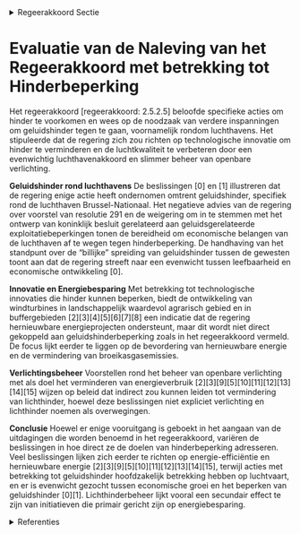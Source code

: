 

<details>
        <summary>Regeerakkoord Sectie </summary>
        <p>2.5.2.5 Hinder Hoewel bronnen van mogelijks onaanvaardbare hinder generiek via regelgeving en specifiek via vergunningen worden aangepakt, blijkt er nood aan bijkomende inspanningen om dergelijke hinder te voorkomen: We zetten volop in op technologische innovatie die hinder kan beperken We zorgen voor een degelijk en evenwichtig luchthavenakkoord; We dimmen en doven, of regelen slim de openbare verlichting om lichthinder en -vervuiling voor mens en dier te beperken, en energie (en dus middelen) te besparen </p>
        </details> 

# Evaluatie van de Naleving van het Regeerakkoord met betrekking tot Hinderbeperking

Het regeerakkoord [regeerakkoord: 2.5.2.5] beloofde specifieke acties om hinder te voorkomen en wees op de noodzaak van verdere inspanningen om geluidshinder tegen te gaan, voornamelijk rondom luchthavens. Het stipuleerde dat de regering zich zou richten op technologische innovatie om hinder te verminderen en de luchtkwaliteit te verbeteren door een evenwichtig luchthavenakkoord en slimmer beheer van openbare verlichting.

**Geluidshinder rond luchthavens**
De beslissingen \[0\] en \[1\] illustreren dat de regering enige actie heeft ondernomen omtrent geluidshinder, specifiek rond de luchthaven Brussel-Nationaal. Het negatieve advies van de regering over voorstel van resolutie 291 en de weigering om in te stemmen met het ontwerp van koninklijk besluit gerelateerd aan geluidsgerelateerde exploitatiebeperkingen tonen de bereidheid om economische belangen van de luchthaven af te wegen tegen hinderbeperking. De handhaving van het standpunt over de “billijke” spreiding van geluidshinder tussen de gewesten toont aan dat de regering streeft naar een evenwicht tussen leefbaarheid en economische ontwikkeling \[0\]. 

**Innovatie en Energiebesparing**
Met betrekking tot technologische innovaties die hinder kunnen beperken, biedt de ontwikkeling van windturbines in landschappelijk waardevol agrarisch gebied en in buffergebieden \[2\]\[3\]\[4\]\[5\]\[6\]\[7\]\[8\] een indicatie dat de regering hernieuwbare energieprojecten ondersteunt, maar dit wordt niet direct gekoppeld aan geluidshinderbeperking zoals in het regeerakkoord vermeld. De focus lijkt eerder te liggen op de bevordering van hernieuwbare energie en de vermindering van broeikasgasemissies.

**Verlichtingsbeheer**
Voorstellen rond het beheer van openbare verlichting met als doel het verminderen van energieverbruik \[2\]\[3\]\[9\]\[5\]\[10\]\[11\]\[12\]\[13\]\[14\]\[15\] wijzen op beleid dat indirect zou kunnen leiden tot vermindering van lichthinder, hoewel deze beslissingen niet expliciet verlichting en lichthinder noemen als overwegingen.

**Conclusie**
Hoewel er enige vooruitgang is geboekt in het aangaan van de uitdagingen die worden benoemd in het regeerakkoord, variëren de beslissingen in hoe direct ze de doelen van hinderbeperking adresseren. Veel beslissingen lijken zich eerder te richten op energie-efficiëntie en hernieuwbare energie \[2\]\[3\]\[9\]\[5\]\[10\]\[11\]\[12\]\[13\]\[14\]\[15\], terwijl acties met betrekking tot geluidshinder hoofdzakelijk betrekking hebben op luchtvaart, en er is evenwicht gezocht tussen economische groei en het beperken van geluidshinder \[0\]\[1\]. Lichthinderbeheer lijkt vooral een secundair effect te zijn van initiatieven die primair gericht zijn op energiebesparing.

<details>
        <summary> Referenties</summary>
        **[\[0\]](http://themis.vlaanderen.be/id/nieuwsbrief-info/60D1DEA7364ED9000800030B)** : **(2021-06-25)** Geluidshinder Luchthaven Brussel-Nationaal: standpuntbepaling voorstel van resolutie Voorstel van resolutie 291 over het ondervangen van het probleem van de hinder als gevolg van het overvliegen van h... 

**[\[1\]](http://themis.vlaanderen.be/id/nieuwsbericht/642412E78A5434FEB5657151)** : **(2023-03-31)** Koninklijk besluit 'Geluidsgerelateerde exploitatiebeperkingen luchthavens': standpuntbepaling Voorontwerp van koninklijk besluit tot uitvoering van de Verordening (EU) nr. 598/2014 van het Europees P... 

**[\[2\]](http://themis.vlaanderen.be/id/nieuwsbericht/65817073E2E2C9E5814C212D)** : **(2023-12-22)** Inplanting windturbines in landschappelijk waardevol agrarisch gebied en in buffergebieden: voorontwerp van wijzigingsdecreet Voorontwerp van decreet tot wijziging van de Vlaamse Codex Ruimtelij-ke Or... 

**[\[3\]](http://themis.vlaanderen.be/id/nieuwsbericht/6448E054CA1CB15B58CF51C0)** : **(2023-04-28)** Inplanting windturbines: wijzigingsdecreet Voorontwerp van decreet tot wijziging van de Vlaamse Codex Ruimtelij-ke Ordening, het decreet van 4 april 2014 betreffende de organisatie en de rechtspleging... 

**[\[4\]](http://themis.vlaanderen.be/id/nieuwsbrief-info/635AA0B51EA6B745D23CCB7C)** : **(2022-10-28)** Sectorale normen windturbines: wijzigingsbesluit Voorontwerp van besluit van de Vlaamse Regering tot wijziging van het besluit van de Vlaamse Regering van 1 juni 1995 houdende algemene en sectorale be... 

**[\[5\]](http://themis.vlaanderen.be/id/nieuwsbrief-info/6358E5681EA6B745D23CC8B8)** : **(2022-10-28)** Verzameldecreet energie Ontwerpdecreet tot wijziging van de wet van 28 december 1964 betreffende de bestrijding van de luchtverontreiniging, het Energiedecreet van 8 mei 2009, het decreet van 13 juli ... 

**[\[6\]](http://themis.vlaanderen.be/id/nieuwsbericht/6453C261878C11494CF5437E)** : **(2023-05-05)** Sectorale normen windturbines: wijzigingsbesluit Voorontwerp van besluit van de Vlaamse Regering tot wijziging van het besluit van de Vlaamse Regering van 1 juni 1995 houdende algemene en sectorale be... 

**[\[7\]](http://themis.vlaanderen.be/id/nieuwsbrief-info/61AF5B74364ED9000900063A)** : **(2021-12-10)** Wijziging Energiedecreet: maatregelen versnelde energietransitie gebouwen naar meer emissie- en milieuvriendelijke verwarmingstechnieken Voorontwerp van decreet tot wijziging van het Energiedecreet va... 

**[\[8\]](http://themis.vlaanderen.be/id/nieuwsbericht/64A3D5212D77B42474D4F649)** : **(2023-07-07)** Sectorale normen windturbines: wijzigingsbesluit Ontwerpbesluit van de Vlaamse Regering tot wijziging van het besluit van de Vlaamse Regering van 1 juni 1995 houdende algemene en sectorale bepalingen ... 

**[\[9\]](http://themis.vlaanderen.be/id/nieuwsbrief-info/631852179531BD6B9732C5BB)** : **(2022-09-09)** Verzameldecreet energie Voorontwerp van decreet tot wijziging van de wet van 28 december 1964 betreffende de bestrijding van de luchtverontreiniging, het Energiedecreet van 8 mei 2009, het decreet van... 

**[\[10\]](http://themis.vlaanderen.be/id/nieuwsbrief-info/607EE552364ED900080004C7)** : **(2021-04-23)** Verzamelbesluit Energie Ontwerpbesluit van de Vlaamse Regering tot wijziging van het besluit van de Vlaamse Regering van 1 juni 1995 houdende algemene en sectorale bepalingen inzake milieuhygiëne, het... 

**[\[11\]](http://themis.vlaanderen.be/id/nieuwsbrief-info/63A44B7FDBF1CAE811022870)** : **(2022-12-23)** Verzameldecreet energie Bekrachtiging en afkondiging van het decreet tot wijziging van de wet van 28 december 1964 betreffende de bestrijding van de luchtverontreiniging, het Energiedecreet van 8 mei ... 

**[\[12\]](http://themis.vlaanderen.be/id/nieuwsbrief-info/60E4471C364ED90008000893)** : **(2021-07-09)** Reservering budget cofinanciering laadinfrastructuur Vlaamse overheid   De Vlaamse Regering beslist  2,1 miljoen euro uit het Vlaams Klimaatfonds te reserveren ten behoeve van Het Facilitair Bedrijf; ... 

**[\[13\]](http://themis.vlaanderen.be/id/nieuwsbericht/63E393E62E929B312AB5D0F1)** : **(2023-02-10)** Vaststelling gewestelijke stedenbouwkundige verordening rond hemelwater Ontwerpbesluit van de Vlaamse Regering tot vaststelling van een gewestelijke stedenbouwkundige verordening inzake hemelwater, to... 

**[\[14\]](http://themis.vlaanderen.be/id/nieuwsbrief-info/62CD63C28E6C4430A889886D)** : **(2022-07-15)** Vaststelling gewestelijke stedenbouwkundige verordening rond hemelwater Voorontwerp van besluit van de Vlaamse Regering tot vaststelling van een gewestelijke stedenbouwkundige verordening inzake hemel... 

**[\[15\]](http://themis.vlaanderen.be/id/resource/97500d30-492b-11ec-94bb-99a9d1e168fe)** : **(2019-12-13)** Sectorconvenant kilometerheffing met sector 'Transport en Logistiek en grondafhandeling op Luchthavens' Ontwerp van sectorconvenant ‘kilometerheffing’ tussen de Vlaamse Regering en de sociale partners... 
        </details> 

